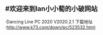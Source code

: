 #欢迎来到Ian小小萄的小破网站
--------------------------
·Dancing Line PC 2020 V2020.2.1
下载地址
·http://www.k73.com/down/pc/523532.html
